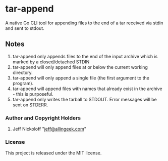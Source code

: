 # tar-append

A native Go CLI tool for appending files to the end of a tar received via stdin and sent to stdout.

## Notes

1. tar-append only appends files to the end of the input archive which is marked by a closed/detached STDIN
2. tar-append will only append files at or below the current working directory.
3. tar-append will only append a single file (the first argument to the program).
4. tar-append will append files with names that already exist in the archive - this is purposeful.
5. tar-append only writes the tarball to STDOUT. Error messages will be sent on STDERR.

### Author and Copyright Holders

1. Jeff Nickoloff "jeff@allingeek.com"

### License

This project is released under the MIT license.
